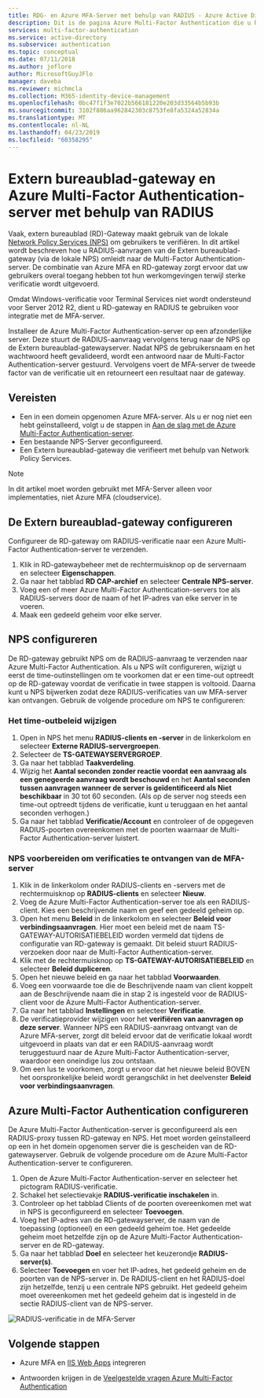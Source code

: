 ```yaml
---
title: RDG- en Azure MFA-Server met behulp van RADIUS - Azure Active Directory
description: Dit is de pagina Azure Multi-Factor Authentication die u helpt bij het implementeren van RD-gateway (Extern bureaublad) en Azure Multi-Factor Authentication-server met RADIUS.
services: multi-factor-authentication
ms.service: active-directory
ms.subservice: authentication
ms.topic: conceptual
ms.date: 07/11/2018
ms.author: joflore
author: MicrosoftGuyJFlo
manager: daveba
ms.reviewer: michmcla
ms.collection: M365-identity-device-management
ms.openlocfilehash: 0bc47f1f3e7022b566181220e203d33564b5b93b
ms.sourcegitcommit: 3102f886aa962842303c8753fe8fa5324a52834a
ms.translationtype: MT
ms.contentlocale: nl-NL
ms.lasthandoff: 04/23/2019
ms.locfileid: "60358295"
---
```

# <a name="remote-desktop-gateway-and-azure-multi-factor-authentication-server-using-radius"></a>Extern bureaublad-gateway en Azure Multi-Factor Authentication-server met behulp van RADIUS

Vaak, extern bureaublad (RD)-Gateway maakt gebruik van de lokale [Network Policy Services (NPS)](https://docs.microsoft.com/windows-server/networking/core-network-guide/core-network-guide#BKMK_optionalfeatures) om gebruikers te verifiëren. In dit artikel wordt beschreven hoe u RADIUS-aanvragen van de Extern bureaublad-gateway (via de lokale NPS) omleidt naar de Multi-Factor Authentication-server. De combinatie van Azure MFA en RD-gateway zorgt ervoor dat uw gebruikers overal toegang hebben tot hun werkomgevingen terwijl sterke verificatie wordt uitgevoerd.

Omdat Windows-verificatie voor Terminal Services niet wordt ondersteund voor Server 2012 R2, dient u RD-gateway en RADIUS te gebruiken voor integratie met de MFA-server.

Installeer de Azure Multi-Factor Authentication-server op een afzonderlijke server. Deze stuurt de RADIUS-aanvraag vervolgens terug naar de NPS op de Extern bureaublad-gatewayserver. Nadat NPS de gebruikersnaam en het wachtwoord heeft gevalideerd, wordt een antwoord naar de Multi-Factor Authentication-server gestuurd. Vervolgens voert de MFA-server de tweede factor van de verificatie uit en retourneert een resultaat naar de gateway.

## <a name="prerequisites"></a>Vereisten

- Een in een domein opgenomen Azure MFA-server. Als u er nog niet een hebt geïnstalleerd, volgt u de stappen in [Aan de slag met de Azure Multi-Factor Authentication-server](howto-mfaserver-deploy.md).
- Een bestaande NPS-Server geconfigureerd.
- Een Extern bureaublad-gateway die verifieert met behulp van Network Policy Services.

> [!NOTE]
> In dit artikel moet worden gebruikt met MFA-Server alleen voor implementaties, niet Azure MFA (cloudservice).

## <a name="configure-the-remote-desktop-gateway"></a>De Extern bureaublad-gateway configureren

Configureer de RD-gateway om RADIUS-verificatie naar een Azure Multi-Factor Authentication-server te verzenden.

1. Klik in RD-gatewaybeheer met de rechtermuisknop op de servernaam en selecteer **Eigenschappen**.
2. Ga naar het tabblad **RD CAP-archief** en selecteer **Centrale NPS-server**.
3. Voeg een of meer Azure Multi-Factor Authentication-servers toe als RADIUS-servers door de naam of het IP-adres van elke server in te voeren.
4. Maak een gedeeld geheim voor elke server.

## <a name="configure-nps"></a>NPS configureren

De RD-gateway gebruikt NPS om de RADIUS-aanvraag te verzenden naar Azure Multi-Factor Authentication. Als u NPS wilt configureren, wijzigt u eerst de time-outinstellingen om te voorkomen dat er een time-out optreedt op de RD-gateway voordat de verificatie in twee stappen is voltooid. Daarna kunt u NPS bijwerken zodat deze RADIUS-verificaties van uw MFA-server kan ontvangen. Gebruik de volgende procedure om NPS te configureren:

### <a name="modify-the-timeout-policy"></a>Het time-outbeleid wijzigen

1. Open in NPS het menu **RADIUS-clients en -server** in de linkerkolom en selecteer **Externe RADIUS-servergroepen**.
2. Selecteer de **TS-GATEWAYSERVERGROEP**.
3. Ga naar het tabblad **Taakverdeling**.
4. Wijzig het **Aantal seconden zonder reactie voordat een aanvraag als een genegeerde aanvraag wordt beschouwd** en het **Aantal seconden tussen aanvragen wanneer de server is geïdentificeerd als Niet beschikbaar** in 30 tot 60 seconden. (Als op de server nog steeds een time-out optreedt tijdens de verificatie, kunt u teruggaan en het aantal seconden verhogen.)
5. Ga naar het tabblad **Verificatie/Account** en controleer of de opgegeven RADIUS-poorten overeenkomen met de poorten waarnaar de Multi-Factor Authentication-server luistert.

### <a name="prepare-nps-to-receive-authentications-from-the-mfa-server"></a>NPS voorbereiden om verificaties te ontvangen van de MFA-server

1. Klik in de linkerkolom onder RADIUS-clients en -servers met de rechtermuisknop op **RADIUS-clients** en selecteer **Nieuw**.
2. Voeg de Azure Multi-Factor Authentication-server toe als een RADIUS-client. Kies een beschrijvende naam en geef een gedeeld geheim op.
3. Open het menu **Beleid** in de linkerkolom en selecteer **Beleid voor verbindingsaanvragen**. Hier moet een beleid met de naam TS-GATEWAY-AUTORISATIEBELEID worden vermeld dat tijdens de configuratie van RD-gateway is gemaakt. Dit beleid stuurt RADIUS-verzoeken door naar de Multi-Factor Authentication-server.
4. Klik met de rechtermuisknop op **TS-GATEWAY-AUTORISATIEBELEID** en selecteer **Beleid dupliceren**.
5. Open het nieuwe beleid en ga naar het tabblad **Voorwaarden**.
6. Voeg een voorwaarde toe die de Beschrijvende naam van client koppelt aan de Beschrijvende naam die in stap 2 is ingesteld voor de RADIUS-client voor de Azure Multi-Factor Authentication-server.
7. Ga naar het tabblad **Instellingen** en selecteer **Verificatie**.
8. De verificatieprovider wijzigen voor het **verifiëren van aanvragen op deze server**. Wanneer NPS een RADIUS-aanvraag ontvangt van de Azure MFA-server, zorgt dit beleid ervoor dat de verificatie lokaal wordt uitgevoerd in plaats van dat er een RADIUS-aanvraag wordt teruggestuurd naar de Azure Multi-Factor Authentication-server, waardoor een oneindige lus zou ontstaan.
9. Om een lus te voorkomen, zorgt u ervoor dat het nieuwe beleid BOVEN het oorspronkelijke beleid wordt gerangschikt in het deelvenster **Beleid voor verbindingsaanvragen**.

## <a name="configure-azure-multi-factor-authentication"></a>Azure Multi-Factor Authentication configureren

De Azure Multi-Factor Authentication-server is geconfigureerd als een RADIUS-proxy tussen RD-gateway en NPS.  Het moet worden geïnstalleerd op een in het domein opgenomen server die is gescheiden van de RD-gatewayserver. Gebruik de volgende procedure om de Azure Multi-Factor Authentication-server te configureren.

1. Open de Azure Multi-Factor Authentication-server en selecteer het pictogram RADIUS-verificatie.
2. Schakel het selectievakje **RADIUS-verificatie inschakelen** in.
3. Controleer op het tabblad Clients of de poorten overeenkomen met wat in NPS is geconfigureerd en selecteer **Toevoegen**.
4. Voeg het IP-adres van de RD-gatewayserver, de naam van de toepassing (optioneel) en een gedeeld geheim toe. Het gedeelde geheim moet hetzelfde zijn op de Azure Multi-Factor Authentication-server en de RD-gateway.
3. Ga naar het tabblad **Doel** en selecteer het keuzerondje **RADIUS-server(s)**.
4. Selecteer **Toevoegen** en voer het IP-adres, het gedeeld geheim en de poorten van de NPS-server in. De RADIUS-client en het RADIUS-doel zijn hetzelfde, tenzij u een centrale NPS gebruikt. Het gedeeld geheim moet overeenkomen met het gedeeld geheim dat is ingesteld in de sectie RADIUS-client van de NPS-server.

![RADIUS-verificatie in de MFA-Server](./media/howto-mfaserver-nps-rdg/radius.png)

## <a name="next-steps"></a>Volgende stappen

- Azure MFA en [IIS Web Apps](howto-mfaserver-iis.md) integreren

- Antwoorden krijgen in de [Veelgestelde vragen Azure Multi-Factor Authentication](multi-factor-authentication-faq.md)
